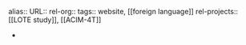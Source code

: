 alias::
URL::
rel-org::
tags:: website, [[foreign language]]
rel-projects:: [[LOTE study]], [[ACIM-4T]]



-
